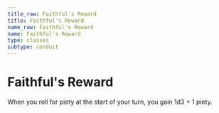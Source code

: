 ```yaml
---
title_raw: Faithful's Reward
title: Faithful's Reward
name_raw: Faithful's Reward
name: Faithful's Reward
type: classes
subtype: conduit
---
```


# Faithful's Reward

When you roll for piety at the start of your turn, you gain 1d3 + 1 piety.
